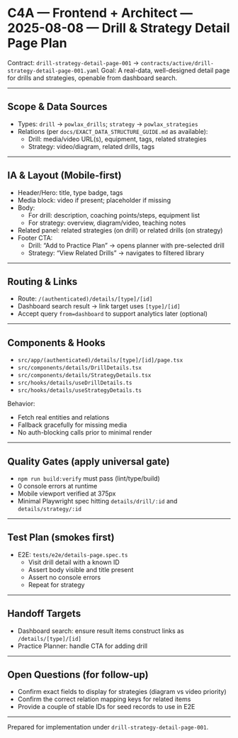 # C4A — Frontend + Architect — 2025-08-08 — Drill & Strategy Detail Page Plan

Contract: `drill-strategy-detail-page-001` → `contracts/active/drill-strategy-detail-page-001.yaml`
Goal: A real-data, well-designed detail page for drills and strategies, openable from dashboard search.

---

## Scope & Data Sources
- Types: `drill` → `powlax_drills`; `strategy` → `powlax_strategies`
- Relations (per `docs/EXACT_DATA_STRUCTURE_GUIDE.md` as available):
  - Drill: media/video URL(s), equipment, tags, related strategies
  - Strategy: video/diagram, related drills, tags

---

## IA & Layout (Mobile-first)
- Header/Hero: title, type badge, tags
- Media block: video if present; placeholder if missing
- Body:
  - For drill: description, coaching points/steps, equipment list
  - For strategy: overview, diagram/video, teaching notes
- Related panel: related strategies (on drill) or related drills (on strategy)
- Footer CTA:
  - Drill: “Add to Practice Plan” → opens planner with pre-selected drill
  - Strategy: “View Related Drills” → navigates to filtered library

---

## Routing & Links
- Route: `/(authenticated)/details/[type]/[id]`
- Dashboard search result → link target uses `[type]/[id]`
- Accept query `from=dashboard` to support analytics later (optional)

---

## Components & Hooks
- `src/app/(authenticated)/details/[type]/[id]/page.tsx`
- `src/components/details/DrillDetails.tsx`
- `src/components/details/StrategyDetails.tsx`
- `src/hooks/details/useDrillDetails.ts`
- `src/hooks/details/useStrategyDetails.ts`

Behavior:
- Fetch real entities and relations
- Fallback gracefully for missing media
- No auth-blocking calls prior to minimal render

---

## Quality Gates (apply universal gate)
- `npm run build:verify` must pass (lint/type/build)
- 0 console errors at runtime
- Mobile viewport verified at 375px
- Minimal Playwright spec hitting `details/drill/:id` and `details/strategy/:id`

---

## Test Plan (smokes first)
- E2E: `tests/e2e/details-page.spec.ts`
  - Visit drill detail with a known ID
  - Assert body visible and title present
  - Assert no console errors
  - Repeat for strategy

---

## Handoff Targets
- Dashboard search: ensure result items construct links as `/details/[type]/[id]`
- Practice Planner: handle CTA for adding drill

---

## Open Questions (for follow-up)
- Confirm exact fields to display for strategies (diagram vs video priority)
- Confirm the correct relation mapping keys for related items
- Provide a couple of stable IDs for seed records to use in E2E

---

Prepared for implementation under `drill-strategy-detail-page-001`.
